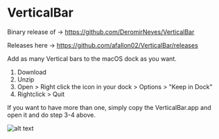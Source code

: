 # VerticalBar
Binary release of -> https://github.com/DeromirNeves/VerticalBar

Releases here -> https://github.com/afallon02/VerticalBar/releases

Add as many Vertical bars to the macOS dock as you want.

1. Download
2. Unzip
3. Open > Right click the icon in your dock > Options > "Keep in Dock"
4. Rightclick > Quit

If you want to have more than one, simply copy the VerticalBar.app and open it and do step 3-4 above.

![alt text](https://github.com/afallon02/VerticalBar/blob/master/verticalBar.png)
